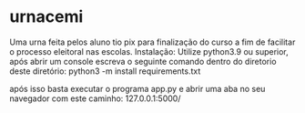 # urnacemi
Uma urna feita pelos aluno tio pix para finalização do curso a fim de facilitar o processo eleitoral nas escolas.
Instalação:
Utilize python3.9 ou superior, após abrir um console escreva o seguinte comando dentro do diretorio deste diretório:
python3 -m install requirements.txt

após isso basta executar o programa app.py e abrir uma aba no seu navegador com este caminho: 127.0.0.1:5000/
